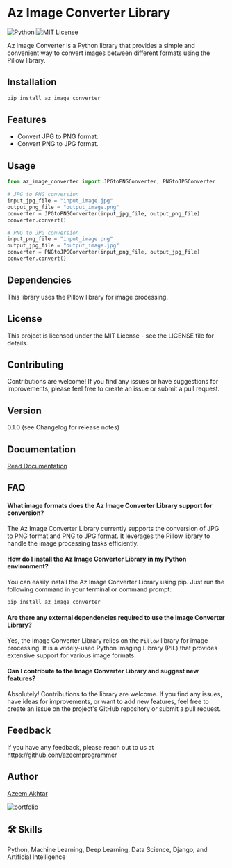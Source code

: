 # Az Image Converter Library

![Python](https://img.shields.io/badge/Python-3.x-blue.svg) 
[![MIT License](https://img.shields.io/badge/License-MIT-green.svg)](https://choosealicense.com/licenses/mit/)


Az Image Converter is a Python library that provides a simple and convenient way to convert images between different formats using the Pillow library.

## Installation

```bash
pip install az_image_converter
```
## Features

- Convert JPG to PNG format.
- Convert PNG to JPG format.

## Usage

```python
from az_image_converter import JPGtoPNGConverter, PNGtoJPGConverter

# JPG to PNG conversion
input_jpg_file = "input_image.jpg"
output_png_file = "output_image.png"
converter = JPGtoPNGConverter(input_jpg_file, output_png_file)
converter.convert()

# PNG to JPG conversion
input_png_file = "input_image.png"
output_jpg_file = "output_image.jpg"
converter = PNGtoJPGConverter(input_png_file, output_jpg_file)
converter.convert()

```

## Dependencies

This library uses the Pillow library for image processing.

## License

This project is licensed under the MIT License - see the LICENSE file for details.

## Contributing

Contributions are welcome! If you find any issues or have suggestions for improvements, please feel free to create an issue or submit a pull request.

## Version
0.1.0 (see Changelog for release notes)



## Documentation

[Read Documentation](https://azeemprogrammer.github.io/az-image-converter/)


## FAQ

#### What image formats does the Az Image Converter Library support for conversion?

The Az Image Converter Library currently supports the conversion of JPG to PNG format and PNG to JPG format. It leverages the Pillow library to handle the image processing tasks efficiently.

#### How do I install the Az Image Converter Library in my Python environment?

You can easily install the Az Image Converter Library using pip. Just run the following command in your terminal or command prompt:
```bash
pip install az_image_converter
```
#### Are there any external dependencies required to use the Image Converter Library?
Yes, the Image Converter Library relies on the ```Pillow``` library for image processing. It is a widely-used Python Imaging Library (PIL) that provides extensive support for various image formats.
#### Can I contribute to the Image Converter Library and suggest new features?
Absolutely! Contributions to the library are welcome. If you find any issues, have ideas for improvements, or want to add new features, feel free to create an issue on the project's GitHub repository or submit a pull request.
## Feedback

If you have any feedback, please reach out to us at https://github.com/azeemprogrammer


## Author

[Azeem Akhtar](https://github.com/azeemprogrammer)

[![portfolio](https://img.shields.io/badge/my_portfolio-000?style=for-the-badge&logo=ko-fi&logoColor=white)](https://github.com/azeemprogrammer)

## 🛠 Skills
Python, Machine Learning, Deep Learning, Data Science, Django, and Artificial Intelligence

